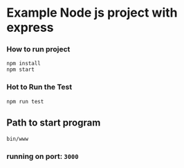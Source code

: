 # Example Node js project with express

### How to run project
```
npm install
npm start
```

### Hot to Run the Test
```
npm run test

```
## Path to start program 
```
bin/www
```
### running on port: `3000`
